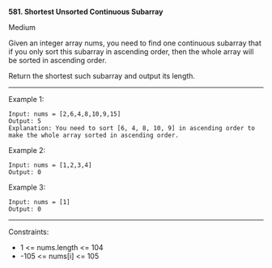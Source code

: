 **581. Shortest Unsorted Continuous Subarray**

Medium


Given an integer array nums, you need to find one continuous subarray that if you only sort this subarray in ascending order, then the whole array will be sorted in ascending order.

Return the shortest such subarray and output its length.

*** 

Example 1:
```
Input: nums = [2,6,4,8,10,9,15]
Output: 5
Explanation: You need to sort [6, 4, 8, 10, 9] in ascending order to make the whole array sorted in ascending order.
```
Example 2:
```
Input: nums = [1,2,3,4]
Output: 0
```
Example 3:
```
Input: nums = [1]
Output: 0
``` 
***
Constraints:

- 1 <= nums.length <= 104
- -105 <= nums[i] <= 105